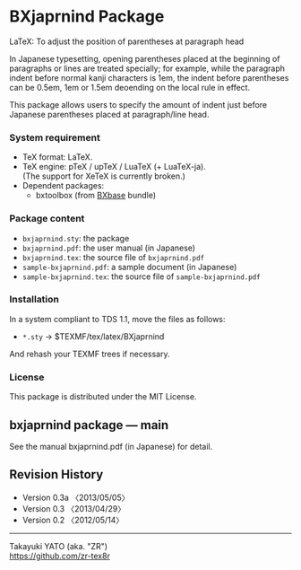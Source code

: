 BXjaprnind Package
==================

LaTeX: To adjust the position of parentheses at paragraph head

In Japanese typesetting, opening parentheses placed at the beginning
of paragraphs or lines are treated specially; for example, while the
paragraph indent before normal kanji characters is 1em, the indent
before parentheses can be 0.5em, 1em or 1.5em deoending on the local
rule in effect.

This package allows users to specify the amount of indent just before
Japanese parentheses placed at paragraph/line head.

### System requirement

  * TeX format: LaTeX.
  * TeX engine: pTeX / upTeX / LuaTeX (+ LuaTeX-ja).  
    (The support for XeTeX is currently broken.)
  * Dependent packages:
      - bxtoolbox (from [BXbase] bundle)

[BXbase]: https://www.ctan.org/pkg/bxbase

### Package content

  * `bxjaprnind.sty`: the package
  * `bxjaprnind.pdf`: the user manual (in Japanese)
  * `bxjaprnind.tex`: the source file of `bxjaprnind.pdf`
  * `sample-bxjaprnind.pdf`: a sample document (in Japanese)
  * `sample-bxjaprnind.tex`: the source file of `sample-bxjaprnind.pdf`

### Installation

In a system compliant to TDS 1.1, move the files as follows:

  - `*.sty` → $TEXMF/tex/latex/BXjaprnind

And rehash your TEXMF trees if necessary.

### License

This package is distributed under the MIT License.


bxjaprnind package ― main
--------------------------

See the manual bxjaprnind.pdf (in Japanese) for detail.


Revision History
----------------

  * Version 0.3a 〈2013/05/05〉
  * Version 0.3  〈2013/04/29〉
  * Version 0.2  〈2012/05/14〉

--------------------
Takayuki YATO (aka. "ZR")  
https://github.com/zr-tex8r
